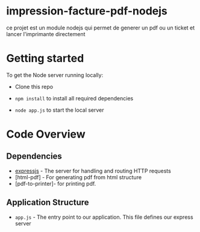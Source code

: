 # impression-facture-pdf-nodejs
ce projet est un module nodejs qui permet de generer un pdf ou un ticket et lancer l'imprimante directement
# Getting started
To get the Node server running locally:
- Clone this repo
- `npm install` to install all required dependencies

- `node app.js` to start the local server

# Code Overview
## Dependencies
- [expressjs](https://github.com/expressjs/express) - The server for handling and routing HTTP requests
- [html-pdf] - For generating pdf from  html structure
- [pdf-to-printer]-  for printing pdf.

## Application Structure
- `app.js` - The entry point to our application. This file defines our express server 
